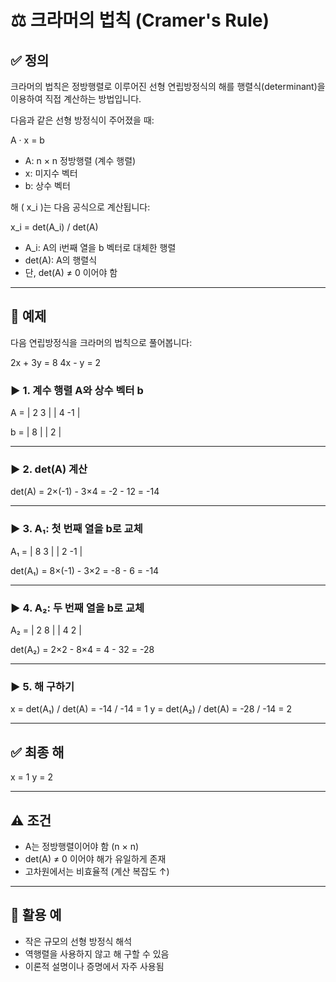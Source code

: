 # ⚖️ 크라머의 법칙 (Cramer's Rule)

## ✅ 정의

크라머의 법칙은 정방행렬로 이루어진 선형 연립방정식의 해를 행렬식(determinant)을 이용하여 직접 계산하는 방법입니다.

다음과 같은 선형 방정식이 주어졌을 때:

A · x = b


- A: n × n 정방행렬 (계수 행렬)
- x: 미지수 벡터
- b: 상수 벡터

해 \( x_i \)는 다음 공식으로 계산됩니다:

x_i = det(A_i) / det(A)


- A_i: A의 i번째 열을 b 벡터로 대체한 행렬
- det(A): A의 행렬식
- 단, det(A) ≠ 0 이어야 함

---

## 🧮 예제

다음 연립방정식을 크라머의 법칙으로 풀어봅니다:

2x + 3y = 8
4x - y = 2


### ▶ 1. 계수 행렬 A와 상수 벡터 b

A = | 2 3 |
| 4 -1 |

b = | 8 |
| 2 |


---

### ▶ 2. det(A) 계산

det(A) = 2×(-1) - 3×4 = -2 - 12 = -14

---

### ▶ 3. A₁: 첫 번째 열을 b로 교체

A₁ = | 8 3 |
| 2 -1 |

det(A₁) = 8×(-1) - 3×2 = -8 - 6 = -14


---

### ▶ 4. A₂: 두 번째 열을 b로 교체

A₂ = | 2 8 |
| 4 2 |

det(A₂) = 2×2 - 8×4 = 4 - 32 = -28


---

### ▶ 5. 해 구하기

x = det(A₁) / det(A) = -14 / -14 = 1
y = det(A₂) / det(A) = -28 / -14 = 2


---

## ✅ 최종 해

x = 1
y = 2


---

## ⚠️ 조건

- A는 정방행렬이어야 함 (n × n)
- det(A) ≠ 0 이어야 해가 유일하게 존재
- 고차원에서는 비효율적 (계산 복잡도 ↑)

---

## 🧠 활용 예

- 작은 규모의 선형 방정식 해석
- 역행렬을 사용하지 않고 해 구할 수 있음
- 이론적 설명이나 증명에서 자주 사용됨



